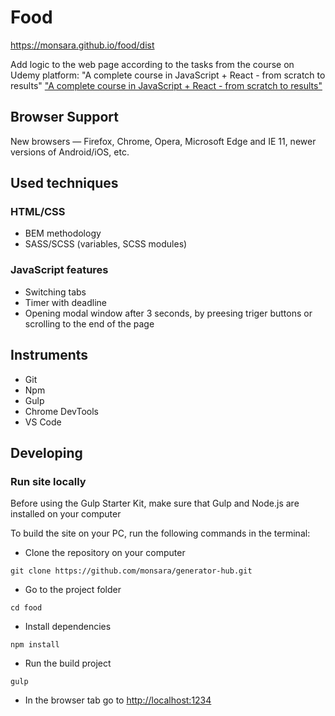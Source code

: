 # Food

https://monsara.github.io/food/dist

Add logic to the web page according to the tasks from the course
on Udemy platform: "A complete course in JavaScript + React - from scratch to results"
["A complete course in JavaScript + React - from scratch to results"](https://www.udemy.com/course/javascript_full/)

## Browser Support

New browsers — Firefox, Chrome, Opera, Microsoft Edge and IE 11, newer versions
of Android/iOS, etc.

## Used techniques

### HTML/CSS

- BEM methodology
- SASS/SCSS (variables, SCSS modules)

### JavaScript features

- Switching tabs
- Timer with deadline
- Opening modal window after 3 seconds, by preesing triger buttons or scrolling to the end of the page

## Instruments

- Git
- Npm
- Gulp
- Chrome DevTools
- VS Code

## Developing

### Run site locally

Before using the Gulp Starter Kit, make sure that Gulp and Node.js are installed
on your computer

To build the site on your PC, run the following commands in the terminal:

- Clone the repository on your computer

```shell
git clone https://github.com/monsara/generator-hub.git
```

- Go to the project folder

```shell
cd food
```

- Install dependencies

```shell
npm install
```

- Run the build project

```shell
gulp
```

- In the browser tab go to [http://localhost:1234](http://localhost:4000)
